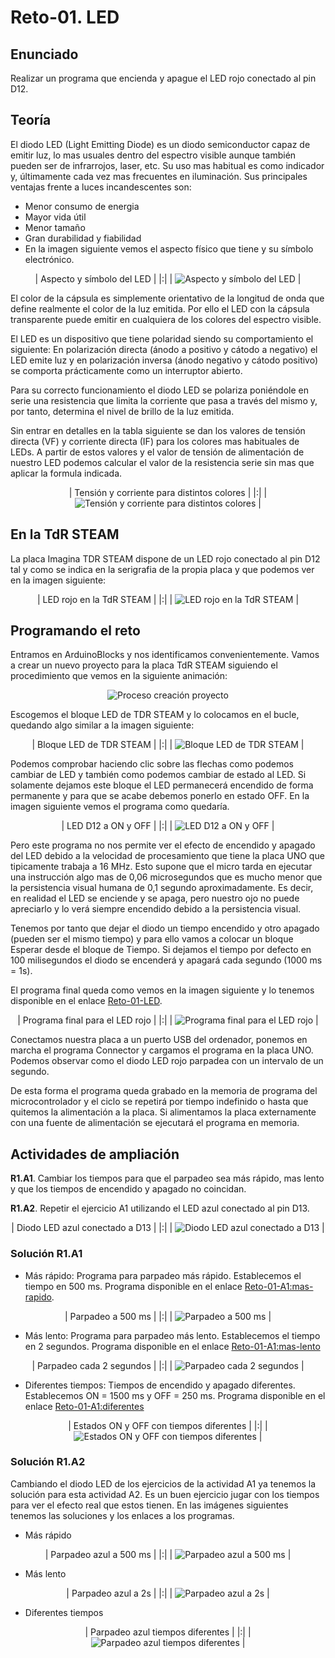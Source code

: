 # Reto-01. LED

## Enunciado
Realizar un programa que encienda y apague el LED rojo conectado al pin D12.

## Teoría
El diodo LED (Light Emitting Diode) es un diodo semiconductor capaz de emitir luz, lo mas usuales dentro del espectro visible aunque también pueden ser de infrarrojos, laser, etc. Su uso mas habitual es como indicador y, últimamente cada vez mas frecuentes en iluminación. Sus principales ventajas frente a luces incandescentes son:

* Menor consumo de energia
* Mayor vida útil
* Menor tamaño
* Gran durabilidad y fiabilidad
* En la imagen siguiente vemos el aspecto físico que tiene y su símbolo electrónico.

<center>

| Aspecto y símbolo del LED |
|:|
| ![Aspecto y símbolo del LED](../img/img/Reto-01/LED.png) |

</center>

El color de la cápsula es simplemente orientativo de la longitud de onda que define realmente el color de la luz emitida. Por ello el LED con la cápsula transparente puede emitir en cualquiera de los colores del espectro visible.

El LED es un dispositivo que tiene polaridad siendo su comportamiento el siguiente: En polarización directa (ánodo a positivo y cátodo a negativo) el LED emite luz y en polarización inversa (ánodo negativo y cátodo positivo) se comporta prácticamente como un interruptor abierto.

Para su correcto funcionamiento el diodo LED se polariza poniéndole en serie una resistencia que limita la corriente que pasa a través del mismo y, por tanto, determina el nivel de brillo de la luz emitida.

Sin entrar en detalles en la tabla siguiente se dan los valores de tensión directa (VF) y corriente directa (IF) para los colores mas habituales de LEDs. A partir de estos valores y el valor de tensión de alimentación de nuestro LED podemos calcular el valor de la resistencia serie sin mas que aplicar la formula indicada.

<center>

| Tensión y corriente para distintos colores |
|:|
| ![Tensión y corriente para distintos colores](../img/img/Reto-01/colores-calculo-R.png) |

</center>

## En la TdR STEAM
La placa Imagina TDR STEAM dispone de un LED rojo conectado al pin D12 tal y como se indica en la serigrafia de la propia placa y que podemos ver en la imagen siguiente:

<center>

| LED rojo en la TdR STEAM |
|:|
| ![LED rojo en la TdR STEAM](../img/img/Reto-01/LED-D12.png) |

</center>

## Programando el reto
Entramos en ArduinoBlocks y nos identificamos convenientemente. Vamos a crear un nuevo proyecto para la placa TdR STEAM siguiendo el procedimiento que vemos en la siguiente animación:

<center>

![Proceso creación proyecto](../img/img/Reto-01/Reto-01-LED.gif)

</center>

Escogemos el bloque LED de TDR STEAM y lo colocamos en el bucle, quedando algo similar a la imagen siguiente:

<center>

| Bloque LED de TDR STEAM |
|:|
| ![Bloque LED de TDR STEAM](../img/img/Reto-01/LED-rojo-on.png) |

</center>

Podemos comprobar haciendo clic sobre las flechas como podemos cambiar de LED y también como podemos cambiar de estado al LED. Si solamente dejamos este bloque el LED permanecerá encendido de forma permanente y para que se acabe debemos ponerlo en estado OFF. En la imagen siguiente vemos el programa como quedaría.

<center>

| LED D12 a ON y OFF |
|:|
| ![LED D12 a ON y OFF](../img/img/Reto-01/LED-D12-on-off.png) |

</center>

Pero este programa no nos permite ver el efecto de encendido y apagado del LED debido a la velocidad de procesamiento que tiene la placa UNO que tipicamente trabaja a 16 MHz. Esto supone que el micro tarda en ejecutar una instrucción algo mas de 0,06 microsegundos que es mucho menor que la persistencia visual humana de 0,1 segundo aproximadamente. Es decir, en realidad el LED se enciende y se apaga, pero nuestro ojo no puede apreciarlo y lo verá siempre encendido debido a la persistencia visual.

Tenemos por tanto que dejar el diodo un tiempo encendido y otro apagado (pueden ser el mismo tiempo) y para ello vamos a colocar un bloque Esperar desde el bloque de Tiempo. Si dejamos el tiempo por defecto en 100 milisegundos el diodo se encenderá y apagará cada segundo (1000 ms = 1s).

El programa final queda como vemos en la imagen siguiente y lo tenemos disponible en el enlace [Reto-01-LED](http://www.arduinoblocks.com/web/project/631282).

<center>

| Programa final para el LED rojo |
|:|
| ![Programa final para el LED rojo](../img/img/Reto-01/LED-rojo-OK.png) |

</center>

Conectamos nuestra placa a un puerto USB del ordenador, ponemos en marcha el programa Connector y cargamos el programa en la placa UNO. Podemos observar como el diodo LED rojo parpadea con un intervalo de un segundo.

De esta forma el programa queda grabado en la memoria de programa del microcontrolador y el ciclo se repetirá por tiempo indefinido o hasta que quitemos la alimentación a la placa. Si alimentamos la placa externamente con una fuente de alimentación se ejecutará el programa en memoria.

## Actividades de ampliación
**R1.A1**. Cambiar los tiempos para que el parpadeo sea más rápido, mas lento y que los tiempos de encendido y apagado no coincidan.

**R1.A2**. Repetir el ejercicio A1 utilizando el LED azul conectado al pin D13.

<center>

| Diodo LED azul conectado a D13 |
|:|
| ![Diodo LED azul conectado a D13](../img/img/Reto-01/LED-D13.png) |

</center>

### Solución R1.A1
* Más rápido: Programa para parpadeo más rápido. Establecemos el tiempo en 500 ms. Programa disponible en el enlace [Reto-01-A1:mas-rapido](http://www.arduinoblocks.com/web/project/631285).

<center>

| Parpadeo a 500 ms |
|:|
| ![Parpadeo a 500 ms](../img/img/Reto-01/A1_500ms.png) |

</center>

* Más lento: Programa para parpadeo más lento. Establecemos el tiempo en 2 segundos. Programa disponible en el enlace [Reto-01-A1:mas-lento](http://www.arduinoblocks.com/web/project/631295)

<center>

| Parpadeo cada 2 segundos |
|:|
| ![Parpadeo cada 2 segundos](../img/img/Reto-01/A1_2s.png) |

</center>

* Diferentes tiempos: Tiempos de encendido y apagado diferentes. Establecemos ON = 1500 ms y OFF = 250 ms. Programa disponible en el enlace [Reto-01-A1:diferentes](http://www.arduinoblocks.com/web/project/631297)

<center>

| Estados ON y OFF con tiempos diferentes |
|:|
| ![Estados ON y OFF con tiempos diferentes](../img/img/Reto-01/A1_dif.png) |

</center>

### Solución R1.A2
Cambiando el diodo LED de los ejercicios de la actividad A1 ya tenemos la solución para esta actividad A2. Es un buen ejercicio jugar con los tiempos para ver el efecto real que estos tienen. En las imágenes siguientes tenemos las soluciones y los enlaces a los programas.

* Más rápido

<center>

| Parpadeo azul a 500 ms |
|:|
| ![Parpadeo azul a 500 ms](../img/img/Reto-01/A2_500ms.png) |

</center>

* Más lento

<center>

| Parpadeo azul a 2s |
|:|
| ![Parpadeo azul a 2s](../img/img/Reto-01/A2_2s.png) |

</center>

* Diferentes tiempos

<center>

| Parpadeo azul tiempos diferentes |
|:|
| ![Parpadeo azul tiempos diferentes](../img/img/Reto-01/A2_dif.png) |

</center>
